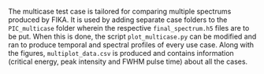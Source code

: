 The multicase test case is tailored for comparing multiple spectrums produced by FIKA. It is used by adding separate case folders to the `PIC_multicase` folder wherein the respective `final_spectrum.h5` files are to be put. When this is done, the script `plot_multicase.py` can be modified and ran to produce temporal and spectral profiles of every use case. Along with the figures, `multiplot_data.csv` is produced and contains information (critical energy, peak intensity and FWHM pulse time) about all the cases.
